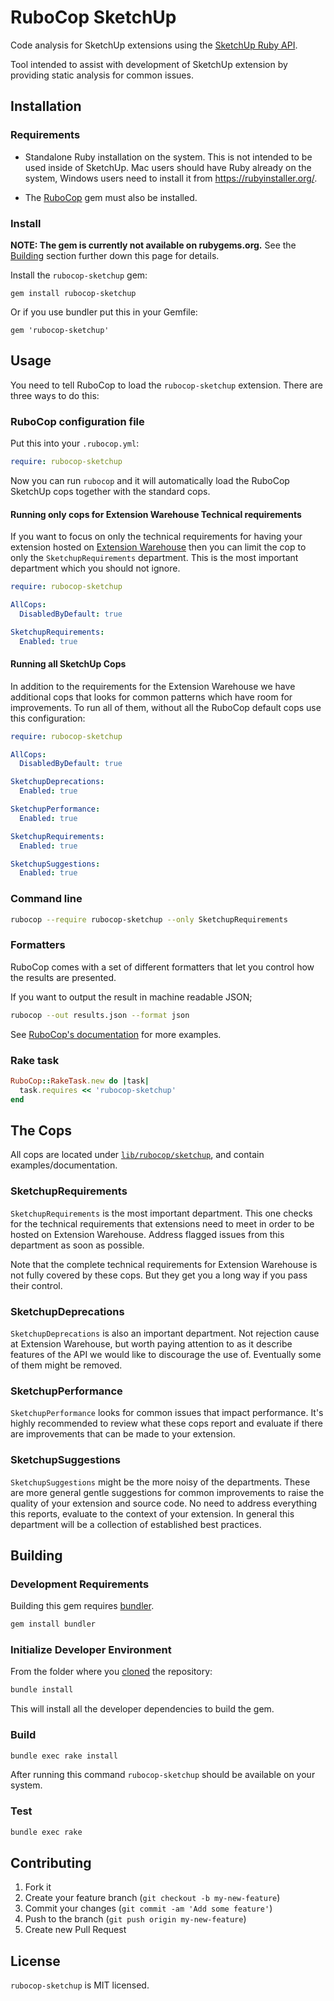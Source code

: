 # RuboCop SketchUp

Code analysis for SketchUp extensions using the [SketchUp Ruby API](http://ruby.sketchup.com/).

Tool intended to assist with development of SketchUp extension by providing static analysis for common issues.


## Installation

### Requirements

* Standalone Ruby installation on the system. This is not intended to be used
  inside of SketchUp. Mac users should have Ruby already on the system, Windows
  users need to install it from https://rubyinstaller.org/.

* The [RuboCop](http://batsov.com/rubocop/) gem must also be installed.

### Install

**NOTE: The gem is currently not available on rubygems.org.**
See the [Building](#building) section further down this page for details.

Install the `rubocop-sketchup` gem:

    gem install rubocop-sketchup

Or if you use bundler put this in your Gemfile:

    gem 'rubocop-sketchup'


## Usage

You need to tell RuboCop to load the `rubocop-sketchup` extension. There are three ways to do this:

### RuboCop configuration file

Put this into your `.rubocop.yml`:

```yaml
require: rubocop-sketchup
```

Now you can run `rubocop` and it will automatically load the RuboCop SketchUp cops together with the standard cops.

#### Running only cops for Extension Warehouse Technical requirements

If you want to focus on only the technical requirements for having your extension hosted on [Extension Warehouse](http://extensions.sketchup.com/) then you can limit the cop to only the `SketchupRequirements` department. This is the most important department which you should not ignore.

```yaml
require: rubocop-sketchup

AllCops:
  DisabledByDefault: true

SketchupRequirements:
  Enabled: true
```

#### Running all SketchUp Cops

In addition to the requirements for the Extension Warehouse we have additional cops that looks for common patterns which have room for improvements. To run all of them, without all the RuboCop default cops use this configuration:

```yaml
require: rubocop-sketchup

AllCops:
  DisabledByDefault: true

SketchupDeprecations:
  Enabled: true

SketchupPerformance:
  Enabled: true

SketchupRequirements:
  Enabled: true

SketchupSuggestions:
  Enabled: true
```

### Command line

```bash
rubocop --require rubocop-sketchup --only SketchupRequirements
```

### Formatters

RuboCop comes with a set of different formatters that let you control how the results are presented.

If you want to output the result in machine readable JSON;

```bash
rubocop --out results.json --format json
```

See [RuboCop's documentation](https://rubocop.readthedocs.io/en/latest/formatters/) for more examples.

### Rake task

```ruby
RuboCop::RakeTask.new do |task|
  task.requires << 'rubocop-sketchup'
end
```


## The Cops

All cops are located under [`lib/rubocop/sketchup`](lib/rubocop/sketchup), and contain examples/documentation.

### SketchupRequirements

`SketchupRequirements` is the most important department. This one checks for the technical requirements that extensions need to meet in order to be hosted on Extension Warehouse. Address flagged issues from this department as soon as possible.

Note that the complete technical requirements for Extension Warehouse is not fully covered by these cops. But they get you a long way if you pass their control.

### SketchupDeprecations

`SketchupDeprecations` is also an important department. Not rejection cause at Extension Warehouse, but worth paying attention to as it describe features of the API we would like to discourage the use of. Eventually some of them might be removed.

### SketchupPerformance

`SketchupPerformance` looks for common issues that impact performance. It's highly recommended to review what these cops report and evaluate if there are improvements that can be made to your extension.

### SketchupSuggestions

`SketchupSuggestions` might be the more noisy of the departments. These are more general gentle suggestions for common improvements to raise the quality of your extension and source code. No need to address everything this reports, evaluate to the context of your extension. In general this department will be a collection of established best practices.


## Building

### Development Requirements

Building this gem requires [bundler](http://bundler.io/).

```bash
gem install bundler
```

### Initialize Developer Environment

From the folder where you [cloned](https://help.github.com/articles/cloning-a-repository/) the repository:

```bash
bundle install
```

This will install all the developer dependencies to build the gem.

### Build

```bash
bundle exec rake install
```

After running this command `rubocop-sketchup` should be available on your system.

### Test

```bash
bundle exec rake
```


## Contributing

1. Fork it
2. Create your feature branch (`git checkout -b my-new-feature`)
3. Commit your changes (`git commit -am 'Add some feature'`)
4. Push to the branch (`git push origin my-new-feature`)
5. Create new Pull Request


## License

`rubocop-sketchup` is MIT licensed.
